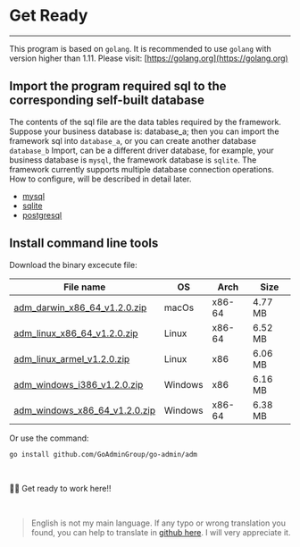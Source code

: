 # Get Ready
---

This program is based on ```golang```. It is recommended to use ```golang``` with version higher than 1.11. Please visit: [https://golang.org](https://golang.org)

## Import the program required sql to the corresponding self-built database

The contents of the sql file are the data tables required by the framework. Suppose your business database is: database_a; then you can import the framework sql into ```database_a```, or you can create another database ```database_b``` Import, can be a different driver database, for example, your business database is ```mysql```, the framework database is ```sqlite```. The framework currently supports multiple database connection operations. How to configure, will be described in detail later.

- [mysql](https://raw.githubusercontent.com/GoAdminGroup/go-admin/master/data/admin.sql)
- [sqlite](https://raw.githubusercontent.com/GoAdminGroup/go-admin/master/data/admin.db)
- [postgresql](https://raw.githubusercontent.com/GoAdminGroup/go-admin/master/data/admin.pgsql)

## Install command line tools

Download the binary excecute file: 

|  File name   | OS  | Arch  | Size  |
|  ----  | ----  | ----  |----  |
| [adm_darwin_x86_64_v1.2.0.zip](http://file.go-admin.cn/go_admin/cli/v1_2_0/adm_darwin_x86_64_v1.2.0.zip)  | macOs | x86-64 | 4.77 MB
| [adm_linux_x86_64_v1.2.0.zip](http://file.go-admin.cn/go_admin/cli/v1_2_0/adm_linux_x86_64_v1.2.0.zip)  | Linux | x86-64   | 6.52 MB
| [adm_linux_armel_v1.2.0.zip](http://file.go-admin.cn/go_admin/cli/v1_2_0/adm_linux_armel_v1.2.0.zip)  | Linux | x86   | 6.06 MB
| [adm_windows_i386_v1.2.0.zip](http://file.go-admin.cn/go_admin/cli/v1_2_0/adm_windows_i386_v1.2.0.zip)  | Windows | x86  |6.16 MB
| [adm_windows_x86_64_v1.2.0.zip](http://file.go-admin.cn/go_admin/cli/v1_2_0/adm_windows_x86_64_v1.2.0.zip)  | Windows | x86-64   |6.38 MB


Or use the command:

```
go install github.com/GoAdminGroup/go-admin/adm
```

<br>

🍺🍺 Get ready to work here!!

<br>

> English is not my main language. If any typo or wrong translation you found, you can help to translate in [github here](https://github.com/GoAdminGroup/docs). I will very appreciate it.


